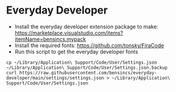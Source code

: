 # Everyday Developer

- Install the everyday developer extension package to make: https://marketplace.visualstudio.com/items?itemName=bensincs.mypack
- Install the required fonts: https://github.com/tonsky/FiraCode
- Run this script to get the everyday developer fonts

```
cp ~/Library/Application\ Support/Code/User/Settings.json ~/Library/Application\ Support/Code/User/Settings.json.backup
curl https://raw.githubusercontent.com/bensincs/everyday-developer/main/settings/settings.json > ~/Library/Application\ Support/Code/User/Settings.json
```
